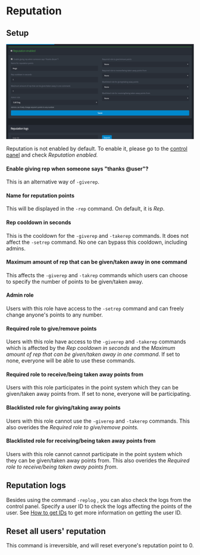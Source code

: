 # Reputation

## Setup

![](../.gitbook/assets/rep.PNG)

Reputation is not enabled by default. To enable it, please go to the [control panel](https://yagpdb.xyz/manage) and check _Reputation enabled._

#### Enable giving rep when someone says "thanks @user"?

This is an alternative way of `-giverep`.

#### Name for reputation points

This will be displayed in the `-rep` command. On default, it is _Rep_.

#### Rep cooldown in seconds

This is the cooldown for the `-giverep` and `-takerep` commands. It does not affect the `-setrep` command. No one can bypass this cooldown, including admins.

####  Maximum amount of rep that can be given/taken away in one command

This affects the `-giverep` and `-takrep` commands which users can choose to specify the number of points to be given/taken away.

#### Admin role

Users with this role have access to the `-setrep` command and can freely change anyone's points to any number.

#### Required role to give/remove points

Users with this role have access to the `-giverep` and `-takerep` commands which is affected by the _Rep cooldown in seconds_ and the _Maximum amount of rep that can be given/taken away in one command_. If set to none, everyone will be able to use these commands.

#### Required role to receive/being taken away points from

Users with this role participates in the point system which they can be given/taken away points from. If set to none, everyone will be participating.

#### Blacklisted role for giving/taking away points

Users with this role cannot use the `-giverep` and `-takerep` commands. This also overides the _Required role to give/remove points._

#### Blacklisted role for receiving/being taken away points from

Users with this role cannot cannot participate in the point system which they can be given/taken away points from. This also overides the _Required role to receive/being taken away points from_.

## Reputation logs

Besides using the command `-replog` , you can also check the logs from the control panel. Specify a user ID to check the logs affecting the points of the user. See [How to get IDs](../reference/templates.md#how-to-get-ids) to get more information on getting the user ID.

## Reset all users' reputation

This command is irreversible, and will reset everyone's reputation point to 0.


